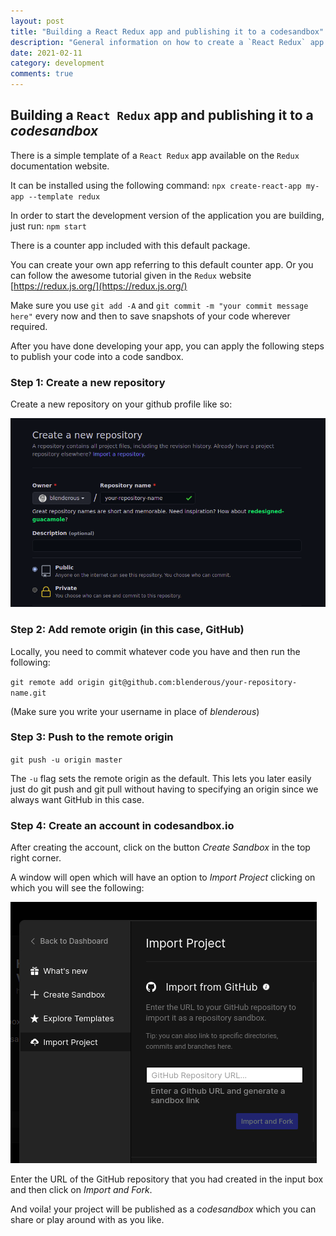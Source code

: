 ```yaml
---
layout: post
title: "Building a React Redux app and publishing it to a codesandbox"
description: "General information on how to create a `React Redux` app and publishing it to a codesandbox"
date: 2021-02-11
category: development
comments: true
---
```

## Building a `React Redux` app and publishing it to a *codesandbox*
There is a simple template of a `React Redux` app available on the `Redux` documentation website.

It can be installed using the following command:
`npx create-react-app my-app --template redux`

In order to start the development version of the application you are building, just run:
`npm start`

There is a counter app included with this default package.

You can create your own app referring to this default counter app. Or you can follow the awesome tutorial given in the `Redux` website [https://redux.js.org/](https://redux.js.org/)

Make sure you use `git add -A` and `git commit -m "your commit message here"` every now and then to save snapshots of your code wherever required.

After you have done developing your app, you can apply the following steps to publish your code into a code sandbox.

### Step 1: Create a new repository

Create a new repository on your github profile like so:

![Screenshot of creating a new repository](/blog-assets/images/create-new-git-repository.png)

### Step 2: Add remote origin (in this case, GitHub)

Locally, you need to commit whatever code you have and then run the following:

`git remote add origin git@github.com:blenderous/your-repository-name.git`

(Make sure you write your username in place of *blenderous*)

### Step 3: Push to the remote origin

`git push -u origin master`

The `-u` flag sets the remote origin as the default. This lets you later easily just do git push and git pull without having to specifying an origin since we always want GitHub in this case.

### Step 4: Create an account in codesandbox.io

After creating the account, click on the button *Create Sandbox* in the top right corner.

A window will open which will have an option to *Import Project* clicking on which you will see the following:

![Screenshot of Import Project in the create sandbox window](/blog-assets/images/codesandbox-import-repository.png)

Enter the URL of the GitHub repository that you had created in the input box and then click on *Import and Fork*.

And voila! your project will be published as a *codesandbox* which you can share or play around with as you like.
